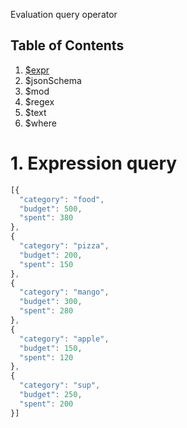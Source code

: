 Evaluation query operator

## Table of Contents
1. [$expr](#1-expression-query)
2. $jsonSchema
3. $mod
5. $regex
4. $text
5. $where

# 1. Expression query
```js
[{
  "category": "food",
  "budget": 500,
  "spent": 380
},
{
  "category": "pizza",
  "budget": 200,
  "spent": 150
},
{
  "category": "mango",
  "budget": 300,
  "spent": 280
},
{
  "category": "apple",
  "budget": 150,
  "spent": 120
},
{
  "category": "sup",
  "budget": 250,
  "spent": 200
}]
```
